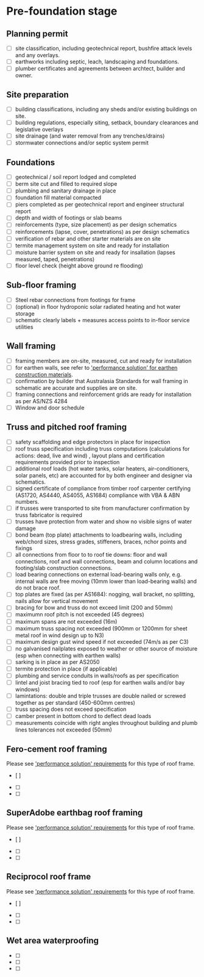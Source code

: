 # Pre-foundation stage

## Planning permit
  - [ ] site classification, including geotechnical report, bushfire attack levels and any overlays.
  - [ ] earthworks including septic, leach, landscaping and foundations.
  - [ ] plumber certificates and agreements between archtect, builder and owner.

## Site preparation
  -  [ ] building classifications, including any sheds and/or existing buildings on site.
  -  [ ] building regulations, especially siting, setback, boundary clearances and legislative overlays
  -  [ ] site drainage (and water removal from any trenches/drains)
  -  [ ] stormwater connections and/or septic system permit

## Foundations
  -  [ ] geotechnical / soil report lodged and completed
  -  [ ] berm site cut and filled to required slope
  -  [ ] plumbing and sanitary drainage in place
  -  [ ] foundation fill material compacted
  -  [ ] piers completed as per geotechnical report and engineer structural report
  -  [ ] depth and width of footings or slab beams
  -  [ ] reinforcements (type, size placement) as per design schematics
  -  [ ] reinforcements (lapse, cover, penetrations) as per design schematics
  -  [ ] verification of rebar and other starter materials are on site
  -  [ ] termite management system on site and ready for installation
  -  [ ] moisture barrier system on site and ready for insallation (lapses measured, taped, penetrations)
  -  [ ] floor level check (height above ground re flooding)

## Sub-floor framing
  - [ ] Steel rebar connections from footings for frame
  - [ ] (optional) in floor hydroponic solar radiated heating and hot water storage
  - [ ] schematic clearly labels + measures access points to in-floor service utilities

## Wall framing
  - [ ] framing members are on-site, measured, cut and ready for installation
  - [ ] for earthen walls, see refer to ['performance solution' for earthen construction materials](https://github.com/earthsteading/performance-solutions).
  - [ ] confirmation by builder that Australasia Standards for wall framing in schematic are accurate and supplies are on site.
  - [ ] framing connections and reinforcement grids are ready for installation as per AS/NZS 4284
  - [ ] Window and door schedule 

## Truss and pitched roof framing
  -  [ ] safety scaffolding and edge protectors in place for inspection
  -  [ ] roof truss specification including truss computations (calculations for actions: dead, live and wind) , layout plans and certification requirements provided prior to inspection
  -  [ ] additional roof loads (hot water tanks, solar heaters, air-conditioners, solar panels, etc) are accounted for by both engineer and designer via schematics.
  -  [ ] signed certificate of compliance from timber roof carpenter certifying (AS1720, AS4440, AS4055, AS1684) compliance with VBA & ABN numbers.
  -  [ ] if trusses were transported to site from manufacturer confirmation by truss fabricator is required
  -  [ ] trusses have protection from water and show no visible signs of water damage
  -  [ ] bond beam (top plate) attachments to loadbearing walls, including web/chord sizes, stress grades, stiffeners, braces, nchor points and fixings
  -  [ ] all connections from floor to to roof tie downs: floor and wall connections, roof and wall connections, beam and column locations and footing/slab construction connections.  
  -  [ ] load bearing connections on external load-bearing walls only, e.g. internal walls are free moving (10mm lower than load-bearing walls) and do not brace roof.
  -  [ ] top plates are fixed (as per AS1684): nogging, wall bracket, no splitting, nails allow for vertical movement
  -  [ ] bracing for bow and truss do not exceed limit (200 and 50mm)
  -  [ ] maximumn roof pitch is not exceeded (45 degrees)
  -  [ ] maximum spans are not exceeded (16m)
  -  [ ] maximum truss spacing not exceeded (900mm or 1200mm for sheet metal roof in wind design up to N3)
  -  [ ] maximum design gust wind speed if not exceeded (74m/s as per C3)
  -  [ ] no galvanised nailplates exposed to weather or other source of moisture (esp when connecting with earthen walls)
  -  [ ] sarking is in place as per AS2050
  -  [ ] termite protection in place (if applicable)
  -  [ ] plumbing and service conduits in walls/roofs as per specification
  -  [ ] lintel and joist bracing tied to roof (esp for earthen walls and/or bay windows)
  -  [ ] lamintations: double and triple trusses are double nailed or screwed together as per standard (450-600mm centres)
  -  [ ] truss spacing does not exceed specification
  -  [ ] camber present in bottom chord to deflect dead loads
  -  [ ] measurements coincide with right angles throughout building and plumb lines tolerances not exceeded (50mm)

## Fero-cement roof framing
Please see ['performance solution' requirements]((https://github.com/earthsteading/performance-solutions)) for this type of roof frame.
  -  [ ] 
  -  [ ] 
  -  [ ] 
 
## SuperAdobe earthbag roof framing
Please see ['performance solution' requirements]((https://github.com/earthsteading/performance-solutions)) for this type of roof frame.
  -  [ ] 
  -  [ ] 
  -  [ ] 

## Reciprocol roof frame
Please see ['performance solution' requirements]((https://github.com/earthsteading/performance-solutions)) for this type of roof frame.
  -  [ ] 
  -  [ ] 
  -  [ ] 

## Wet area waterproofing
  -  [ ] 
  -  [ ] 
  -  [ ] 
